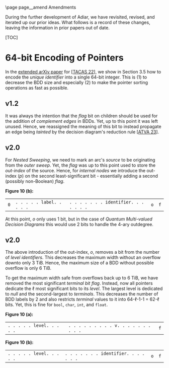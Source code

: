 \page page__amend Amendments

During the further development of Adiar, we have revisited, revised, and
iterated up our prior ideas. What follows is a record of these changes, leaving
the information in prior papers out of date.

[TOC]

64-bit Encoding of Pointers
========================

In the [extended arXiv paper](https://arxiv.org/abs/2104.12101) for [[TACAS
22](https://link.springer.com/chapter/10.1007/978-3-030-99527-0_16)], we show in
Section 3.5 how to encode the *unique identifier* into a single 64-bit integer.
This is (1) to decrease the BDD size and especially (2) to make the pointer
sorting operations as fast as possible.

v1.2
------------------------

It was always the intention that the *flag* bit on children should be used for
the addition of *complement edges* in BDDs. Yet, up to this point it was left
unused. Hence, we reassigned the meaning of this bit to instead propagate an
edge being *tainted* by the decision diagram's reduction rule [[ATVA
23](https://link.springer.com/chapter/10.1007/978-3-031-45332-8_4)].

v2.0
------------------------

For *Nested Sweeping*, we need to mark an arc's *source* to be originating from
the *outer sweep*. Yet, the *flag* was up to this point used to store the
*out-index* of the source. Hence, for *internal nodes* we introduce the
out-index (*p*) on the second least-significant bit - essentially adding a
second (possibly non-Boolean) *flag*.

**Figure 10 (b):**

|   |                          |                                       |   |   |
|---|--------------------------|---------------------------------------|---|---|
|`0`|`. . . . . label. . . . .`|`. . . . . . . identifier. . . . . . .`|`o`|`f`|

At this point, *o* only uses 1 bit, but in the case of *Quantum Multi-valued
Decision Diagrams* this would use 2 bits to handle the 4-ary outdegree.

v2.0
------------------------

The above introduction of the out-index, *o*, removes a bit from the number of
*level identifiers*. This decreases the maximum width without an overflow downto
only 3 TiB. Hence, the maximum size of a BDD without possible overflow is only 6
TiB.

To get the maximum width safe from overflows back up to 6 TiB, we have removed
the most significant *terminal bit flag*. Instead, now all pointers dedicate the
ℓ most significant bits to its *level*. The largest level is dedicated to *null*
and the second-largest to *terminals*. This decreases the number of BDD labels
by 2 and also restricts *terminal* values to it into 64-ℓ-1-1 = 62-ℓ bits. Yet,
this is fine for `bool`, `char`, `int`, and `float`.

**Figure 10 (a):**

|                          |                                        |   |
|--------------------------|----------------------------------------|---|
|`. . . . . level. . . . .`|`. . . . . . . . . v. . . . . . . . . .`|`f`|

**Figure 10 (b):**

|                          |                                       |   |   |
|--------------------------|---------------------------------------|---|---|
|`. . . . . level. . . . .`|`. . . . . . . identifier. . . . . . .`|`o`|`f`|
